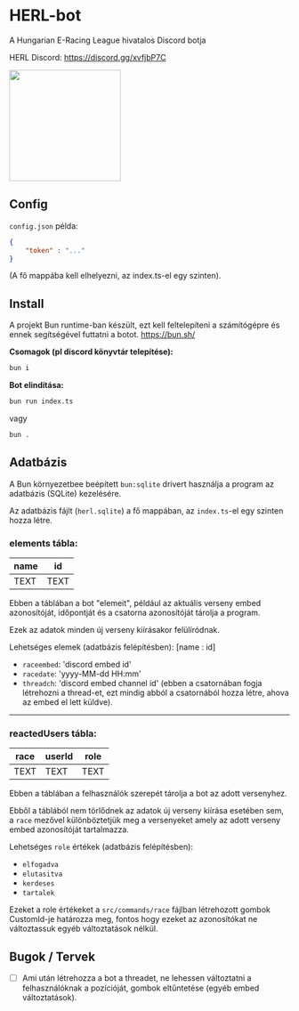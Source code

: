 # HERL-bot
A Hungarian E-Racing League hivatalos Discord botja

HERL Discord: https://discord.gg/xvfjbP7C

<img src="https://imgur.com/YZKEpzl.png" width="200px">

## Config

`config.json` példa:
```json
{
    "token" : "..."
}
```
(A fő mappába kell elhelyezni, az index.ts-el egy szinten).

## Install
A projekt Bun runtime-ban készült, ezt kell feltelepíteni a számítógépre és ennek segítségével futtatni a botot. 
https://bun.sh/

**Csomagok (pl discord könyvtár telepítése):**

```bash
bun i
```

**Bot elindítása:**

```bash
bun run index.ts 
```
vagy
```bash
bun .
```

## Adatbázis
A Bun környezetbee beépített `bun:sqlite` drivert használja a program az adatbázis (SQLite) kezelésére.

Az adatbázis fájlt (`herl.sqlite`) a fő mappában, az `index.ts`-el egy szinten hozza létre.

### elements tábla:

| **name** | **id** |
| --- | --- |
| TEXT | TEXT |

Ebben a táblában a bot "elemeit", például az aktuális verseny embed azonosítóját, időpontját és a csatorna azonosítóját tárolja a program.

Ezek az adatok minden új verseny kiírásakor felülíródnak.

Lehetséges elemek (adatbázis felépítésben):
[name : id]
- `raceembed`: 'discord embed id'
- `racedate`: 'yyyy-MM-dd HH:mm'
- `threadch`: 'discord embed channel id' (ebben a csatornában fogja létrehozni a thread-et, ezt mindig abból a csatornából hozza létre, ahova az embed el lett küldve).

<hr>

### reactedUsers tábla:

| **race** | **userId** | **role** |
| --- | --- | --- |
| TEXT | TEXT | TEXT |

Ebben a táblában a felhasználók szerepét tárolja a bot az adott versenyhez.

Ebből a táblából nem törlődnek az adatok új verseny kiírása esetében sem, a `race` mezővel különböztetjük meg a versenyeket amely az adott verseny embed azonosítóját tartalmazza.

Lehetséges `role` értékek (adatbázis felépítésben):
- `elfogadva`
- `elutasitva`
- `kerdeses`
- `tartalek`

Ezeket a role értékeket a `src/commands/race` fájlban létrehozott gombok CustomId-je határozza meg, fontos hogy ezeket az azonosítókat ne változtassuk egyéb változtatások nélkül.

## Bugok / Tervek
- [ ] Ami után létrehozza a bot a threadet, ne lehessen változtatni a felhasználóknak a pozícióját, gombok eltűntetése (egyéb embed változtatások).
